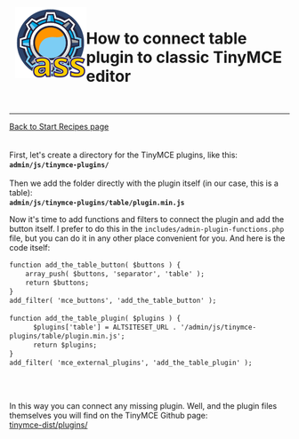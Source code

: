 <img src="https://raw.githubusercontent.com/tmutstudio/alternative-site-settings/master/.wordpress-org/icon-128x128.png" align="left" style="margin-left: 10px; margin-bottom: 10px;">

# How to connect table plugin to classic TinyMCE editor


<br>

-------------
[Back to Start Recipes page](https://github.com/tmutstudio/alternative-site-settings/blob/master/recipes_and_tips.md)
<br><br><br>
First, let's create a directory for the TinyMCE plugins, like this:<br>
<b>`admin/js/tinymce-plugins/`</b>  
<br>
Then we add the folder directly with the plugin itself (in our case, this is a table):<br>
<b>`admin/js/tinymce-plugins/table/plugin.min.js`</b>

Now it's time to add functions and filters to connect the plugin and add the button itself. I prefer to do this in the `includes/admin-plugin-functions.php` file, but you can do it in any other place convenient for you.
And here is the code itself:

```
function add_the_table_button( $buttons ) {
    array_push( $buttons, 'separator', 'table' );
    return $buttons;
}
add_filter( 'mce_buttons', 'add_the_table_button' );

function add_the_table_plugin( $plugins ) {
      $plugins['table'] = ALTSITESET_URL . '/admin/js/tinymce-plugins/table/plugin.min.js';
      return $plugins;
}
add_filter( 'mce_external_plugins', 'add_the_table_plugin' );
```
<br><br>

In this way you can connect any missing plugin. Well, and the plugin files themselves you will find on the TinyMCE Github page:<br>
[tinymce-dist/plugins/](https://github.com/tinymce/tinymce-dist/tree/master/plugins)
